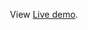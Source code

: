 <p align="center">
<!-- <img src="https://www.htmlhints.com/image/react/reactWeatherApp.png" width="100%"> -->
</p>

<p align="center">
<!--   View Complete <a href="https://www.htmlhints.com/article/how-to-create-weather-app-using-reactjs-with-current-location-search-city/93">Installation details</a>. -->
 </p>
 <p align="center">
  View <a href="https://weather-my-yc9gj66bq-harsh-rohillas-projects.vercel.app/">Live demo</a>.
 </p>


